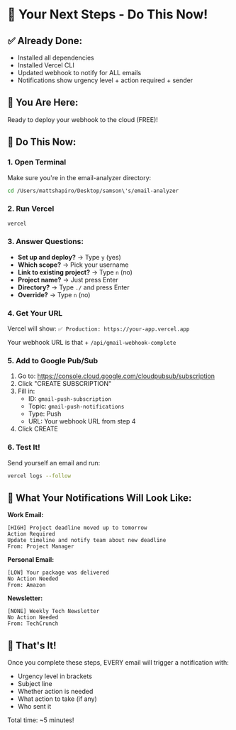# 🚀 Your Next Steps - Do This Now!

## ✅ Already Done:
- Installed all dependencies
- Installed Vercel CLI
- Updated webhook to notify for ALL emails
- Notifications show urgency level + action required + sender

## 📍 You Are Here:
Ready to deploy your webhook to the cloud (FREE)!

## 🎯 Do This Now:

### 1. Open Terminal
Make sure you're in the email-analyzer directory:
```bash
cd /Users/mattshapiro/Desktop/samson\'s/email-analyzer
```

### 2. Run Vercel
```bash
vercel
```

### 3. Answer Questions:
- **Set up and deploy?** → Type `y` (yes)
- **Which scope?** → Pick your username
- **Link to existing project?** → Type `n` (no)
- **Project name?** → Just press Enter
- **Directory?** → Type `./` and press Enter
- **Override?** → Type `n` (no)

### 4. Get Your URL
Vercel will show: `✅ Production: https://your-app.vercel.app`

Your webhook URL is that + `/api/gmail-webhook-complete`

### 5. Add to Google Pub/Sub
1. Go to: https://console.cloud.google.com/cloudpubsub/subscription
2. Click "CREATE SUBSCRIPTION"
3. Fill in:
   - ID: `gmail-push-subscription`
   - Topic: `gmail-push-notifications` 
   - Type: Push
   - URL: Your webhook URL from step 4
4. Click CREATE

### 6. Test It!
Send yourself an email and run:
```bash
vercel logs --follow
```

## 📱 What Your Notifications Will Look Like:

**Work Email:**
```
[HIGH] Project deadline moved up to tomorrow
Action Required
Update timeline and notify team about new deadline
From: Project Manager
```

**Personal Email:**
```
[LOW] Your package was delivered
No Action Needed
From: Amazon
```

**Newsletter:**
```
[NONE] Weekly Tech Newsletter
No Action Needed  
From: TechCrunch
```

## 🎉 That's It!
Once you complete these steps, EVERY email will trigger a notification with:
- Urgency level in brackets
- Subject line
- Whether action is needed
- What action to take (if any)
- Who sent it

Total time: ~5 minutes!